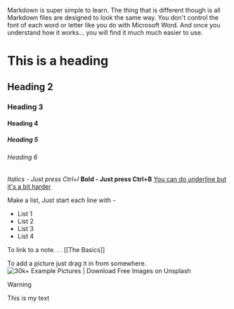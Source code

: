 ---
---
Markdown is super simple to learn. The thing that is different though is all Markdown files are designed to look the same way. You don't control the font of each word or letter like you do with Microsoft Word. And once you understand how it works... you will find it much much easier to use. 

# This is a heading
## Heading 2
### Heading 3
#### Heading 4
##### Heading 5
###### Heading 6

*Italics - Just press Ctrl+I*
**Bold - Just press Ctrl+B**
<u>You can do underline but it's a bit harder</u>

Make a list, Just start each line with -
- List 1
- List 2
- List 3
- List 4

To link to a note. . . [[The Basics]]

To add a picture just drag it in from somewhere. 
![30k+ Example Pictures | Download Free Images on Unsplash](https://media.istockphoto.com/photos/objectives-word-on-paper-through-magnifying-lens-picture-id1320879074?b=1&k=20&m=1320879074&s=170667a&w=0&h=oiLBgFo89zDqwWQAEedqOeitin89ceJF3wIxj7yzh-A=)

> [!warning]
> This is my text